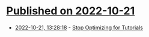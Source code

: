 # [Published on 2022-10-21](index.md)

* [2022-10-21, 13:28:18](https://lobste.rs/s/uhwecb/stop_optimizing_for_tutorials) - [Stop Optimizing for Tutorials](https://matduggan.com/why-are-containers-insecure-by-default/)

